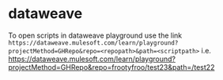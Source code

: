 # dataweave
To open scripts in dataweave playground use the link `https://dataweave.mulesoft.com/learn/playground?projectMethod=GHRepo&repo=<repopath>&path=<scriptpath>`
i.e. https://dataweave.mulesoft.com/learn/playground?projectMethod=GHRepo&repo=frootyfroo/test23&path=/test22
